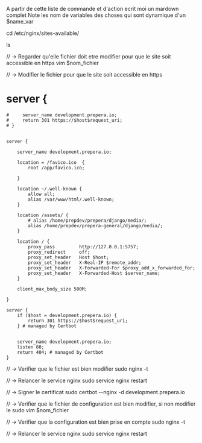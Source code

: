 A partir de cette liste de commande et d'action ecrit moi un mardown complet 
Note les nom de variables des choses qui sont dynamique d'un $name_var 


cd /etc/nginx/sites-available/

ls 

// -> Regarder qu'elle fichier doit etre modifier pour que le site soit accessible en https
vim $nom_fichier

// -> Modifier le fichier pour que le site soit accessible en https
# server {
    #     server_name development.prepera.io;
    #     return 301 https://$host$request_uri;
    # }
    
    
    server {
    
        server_name development.prepera.io;
    
        location = /favico.ico  {
            root /app/favico.ico;
    
        }
    
        location ~/.well-known {
            allow all;
            alias /var/www/html/.well-known;
        }
    
        location /assets/ {
            # alias /home/prepdev/prepera/django/media/;
            alias /home/prepdev/prepera-general/django/media/;
        }
    
        location / {
            proxy_pass         http://127.0.0.1:5757;
            proxy_redirect     off;
            proxy_set_header   Host $host;
            proxy_set_header   X-Real-IP $remote_addr;
            proxy_set_header   X-Forwarded-For $proxy_add_x_forwarded_for;
            proxy_set_header   X-Forwarded-Host $server_name;
        }
    
        client_max_body_size 500M;
    
    }
    
    server {
        if ($host = development.prepera.io) {
            return 301 https://$host$request_uri;
        } # managed by Certbot
    

        server_name development.prepera.io;
        listen 80;
        return 404; # managed by Certbot
    }
    
// -> Verifier que le fichier est bien modifier
sudo nginx -t

// -> Relancer le service nginx
sudo service nginx restart

// -> Signer le certificat
sudo certbot --nginx -d development.prepera.io

// -> Verifier que le fichier de configuration est bien modifier, si non modifier le
sudo vim $nom_fichier  

// -> Verifier que la configuration est bien prise en compte
sudo nginx -t

// -> Relancer le service nginx
sudo service nginx restart


